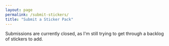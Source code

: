 ```yaml
---
layout: page
permalink: /submit-stickers/
title: "Submit a Sticker Pack"
---
```


<div class="message">
  Submissions are currently closed, as I'm still trying to get through a backlog of stickers to add.
</div>
